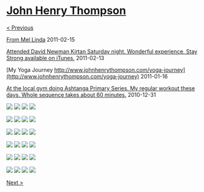 # [John Henry Thompson](../README.md)

[< Previous](2011-03-22-1.md)



[From Mel Linda](http://www.hulu.com/watch/210947/bobs-burgers-sexy-dance-fighting?from=fb_share)
2011-02-15



[Attended David Newman Kirtan Saturday night. Wonderful experience. Stay Strong available on iTunes.](http://www.youtube.com/watch?v=pNFGKfBhtUk)
2011-02-13



[My Yoga Journey http://www.johnhenrythompson.com/yoga-journey](http://www.johnhenrythompson.com/yoga-journey)
2011-01-16



[At the local gym doing Ashtanga Primary Series. My regular workout these days. Whole sequence takes about 60 minutes.](http://www.youtube.com/watch?v=Me9SZhKUHlM)
2010-12-31

[![](../media/2010-12-18/Fam-2010-JHT0195-thumb.jpg)](../posts/2010-12-18-1.md) [![](../media/2010-12-18/Fam-2010-Side-crow-on-small-white-table-thumb.jpg)](../posts/2010-12-18-2.md) [![](../media/2010-12-18/Fam-2010-JHT0188-thumb.jpg)](../posts/2010-12-18-3.md) [![](../media/2010-12-18/Fam-2010-DSC06213-thumb.jpg)](../posts/2010-12-18-4.md)

[![](../media/2010-12-18/Fam-2010-JHT0182-thumb.jpg)](../posts/2010-12-18-5.md) [![](../media/2010-12-18/Fam-2010-DSC06212-thumb.jpg)](../posts/2010-12-18-6.md) [![](../media/2010-12-18/Fam-2010-JHT0180-thumb.jpg)](../posts/2010-12-18-7.md) [![](../media/2010-12-18/Fam-2010-JHT0179-thumb.jpg)](../posts/2010-12-18-8.md)

[![](../media/2010-12-18/Fam-2010-DSC06207-thumb.jpg)](../posts/2010-12-18-9.md) [![](../media/2010-12-18/Fam-2010-JHT0176-thumb.jpg)](../posts/2010-12-18-10.md) [![](../media/2010-12-18/Fam-2010-DSC06205-thumb.jpg)](../posts/2010-12-18-11.md) [![](../media/2010-12-18/Fam-2010-DSC06203-thumb.jpg)](../posts/2010-12-18-12.md)

[![](../media/2010-12-18/Fam-2010-DSC06201-thumb.jpg)](../posts/2010-12-18-13.md) [![](../media/2010-12-18/Fam-2010-JHT0170-thumb.jpg)](../posts/2010-12-18-14.md) [![](../media/2010-12-18/Fam-2010-DSC06196-thumb.jpg)](../posts/2010-12-18-15.md) [![](../media/2010-12-18/Fam-2010-JHT0169-thumb.jpg)](../posts/2010-12-18-16.md)

[![](../media/2010-12-18/Fam-2010-DSC06191-thumb.jpg)](../posts/2010-12-18-17.md) [![](../media/2010-12-18/Fam-2010-JHT0165-thumb.jpg)](../posts/2010-12-18-18.md) [![](../media/2010-12-18/Fam-2010-DSC06188-thumb.jpg)](../posts/2010-12-18-19.md) [![](../media/2010-12-18/Fam-2010-DSC06187-thumb.jpg)](../posts/2010-12-18-20.md)

[![](../media/2010-12-18/Fam-2010-DSC06186-thumb.jpg)](../posts/2010-12-18-21.md) [![](../media/2010-12-18/Fam-2010-DSC06184-thumb.jpg)](../posts/2010-12-18-22.md) [![](../media/2010-12-18/Fam-2010-JHT0158-thumb.jpg)](../posts/2010-12-18-23.md) [![](../media/2010-12-18/Fam-2010-JHT0154-thumb.jpg)](../posts/2010-12-18-24.md)

[Next >](2008-04-02-1.md)